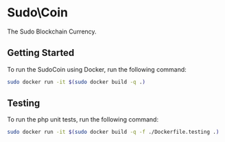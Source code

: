 # Sudo\Coin

The Sudo Blockchain Currency.

## Getting Started 

To run the SudoCoin using Docker, run the following command:

```bash
sudo docker run -it $(sudo docker build -q .)
```

## Testing

To run the php unit tests, run the following command:

```bash
sudo docker run -it $(sudo docker build -q -f ./Dockerfile.testing .)
```
